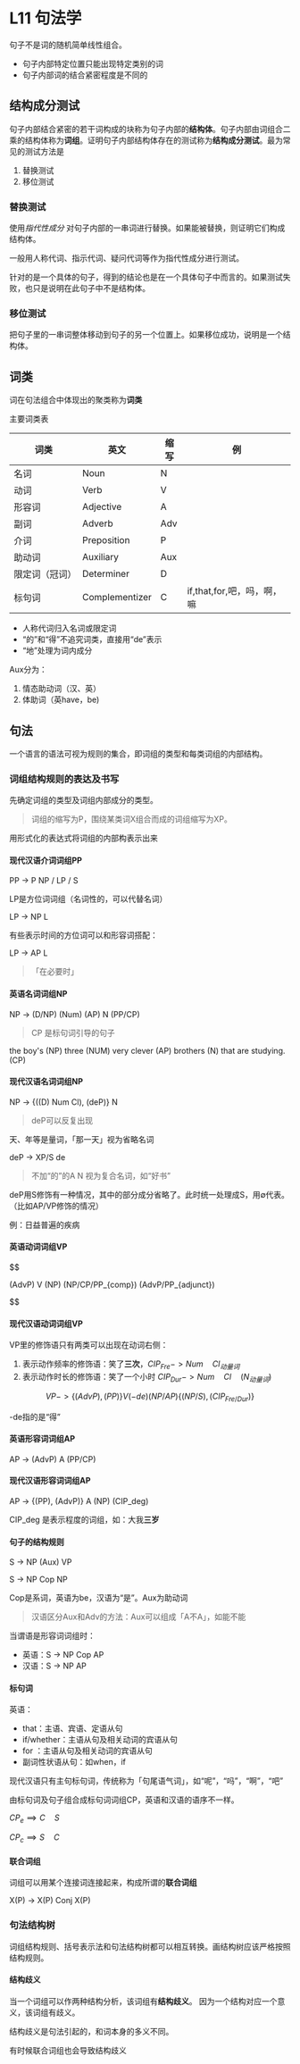 # L11 句法学

句子不是词的随机简单线性组合。

- 句子内部特定位置只能出现特定类别的词
- 句子内部词的结合紧密程度是不同的

## 结构成分测试

句子内部结合紧密的若干词构成的块称为句子内部的**结构体**。句子内部由词组合二乘的结构体称为**词组**。证明句子内部结构体存在的测试称为**结构成分测试**。最为常见的测试方法是

1. 替换测试
2. 移位测试

### 替换测试

使用*指代性成分* 对句子内部的一串词进行替换。如果能被替换，则证明它们构成结构体。

一般用人称代词、指示代词、疑问代词等作为指代性成分进行测试。

针对的是一个具体的句子，得到的结论也是在一个具体句子中而言的。如果测试失败，也只是说明在此句子中不是结构体。

### 移位测试

把句子里的一串词整体移动到句子的另一个位置上。如果移位成功，说明是一个结构体。

## 词类

词在句法组合中体现出的聚类称为**词类**

主要词类表

|           词类           |           英文            | 缩写 |                     例                     |
| ---------------------- | ----------------------- | ------ | ----------------------------------- |
| 名词                     | Noun                     | N     |                                              |
| 动词                     | Verb                      | V       |                                              |
| 形容词                 | Adjective              | A      |                                              |
| 副词                     | Adverb                  | Adv  |                                              |
| 介词                     | Preposition          | P       |                                              |
| 助动词                 | Auxiliary               | Aux  |                                              |
| 限定词（冠词） | Determiner          | D     |                                              |
| 标句词                 | Complementizer | C     | if,that,for,吧，吗，啊，嘛 |

- 人称代词归入名词或限定词
- “的”和“得”不追究词类，直接用“de”表示
- “地”处理为词内成分

Aux分为：
1. 情态助动词（汉、英）
2. 体助词（英have，be)

## 句法

一个语言的语法可视为规则的集合，即词组的类型和每类词组的内部结构。

### 词组结构规则的表达及书写

先确定词组的类型及词组内部成分的类型。

> 词组的缩写为P，围绕某类词X组合而成的词组缩写为XP。

用形式化的表达式将词组的内部构表示出来

#### 现代汉语介词词组PP

PP -> P NP / LP / S

LP是方位词词组（名词性的，可以代替名词）

LP -> NP L

有些表示时间的方位词可以和形容词搭配：

LP -> AP L

>「在必要时」

#### 英语名词词组NP

NP -> (D/NP) (Num) (AP) N (PP/CP)

> CP 是标句词引导的句子

the boy's (NP) three (NUM) very clever (AP) brothers (N) that are studying. (CP)

#### 现代汉语名词词组NP

NP -> {((D) Num Cl), (deP)} N

> deP可以反复出现

天、年等是量词，「那一天」视为省略名词

deP -> XP/S de

> 不加“的”的A N 视为复合名词，如“好书”

deP用S修饰有一种情况，其中的部分成分省略了。此时统一处理成S，用$\emptyset$代表。（比如AP/VP修饰的情况）

例：日益普遍的疾病

#### 英语动词词组VP

$$

(AdvP) V (NP) (NP/CP/PP_{comp}) (AdvP/PP_{adjunct})

$$

#### 现代汉语动词词组VP

VP里的修饰语只有两类可以出现在动词右侧：

1. 表示动作频率的修饰语：笑了**三次**，$CIP_{Fre}->Num \quad Cl_{动量词}$
2. 表示动作时长的修饰语：笑了一个小时 $CIP_{Dur}->Num \quad Cl \quad (N_{动量词})$

$$
VP -> \{(AdvP), (PP)\} V(-de) (NP/AP) \{(NP/S), (CIP_{Fre/Dur})\}
$$

-de指的是“得”

#### 英语形容词词组AP

AP -> (AdvP) A (PP/CP)

#### 现代汉语形容词词组AP

AP -> {(PP), (AdvP)} A (NP) (CIP_deg)

CIP_deg 是表示程度的词组，如：大我**三岁**

#### 句子的结构规则

S -> NP (Aux) VP

S -> NP Cop NP

Cop是系词，英语为be，汉语为“是”。Aux为助动词

> 汉语区分Aux和Adv的方法：Aux可以组成「A不A」，如能不能

当谓语是形容词词组时：

- 英语：S -> NP Cop AP
- 汉语：S -> NP AP

#### 标句词

英语：

- that：主语、宾语、定语从句
- if/whether：主语从句及相关动词的宾语从句
- for ：主语从句及相关动词的宾语从句
- 副词性状语从句：如when，if

现代汉语只有主句标句词，传统称为「句尾语气词」，如“呢”，“吗”，“啊”，“吧”

由标句词及句子组合成标句词词组CP，英语和汉语的语序不一样。

$CP_e \implies C \quad S$

$CP_c \implies S \quad C$

#### 联合词组

词组可以用某个连接词连接起来，构成所谓的**联合词组**

X(P) -> X(P) Conj X(P)

### 句法结构树

词组结构规则、括号表示法和句法结构树都可以相互转换。画结构树应该严格按照结构规则。

#### 结构歧义

当一个词组可以作两种结构分析，该词组有**结构歧义**。 因为一个结构对应一个意义，该词组有歧义。

结构歧义是句法引起的，和词本身的多义不同。

有时候联合词组也会导致结构歧义